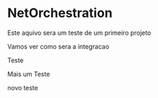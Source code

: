# NetOrchestration

Este aquivo sera um teste de um primeiro projeto

Vamos ver como sera a integracao

Teste

Mais um Teste

novo teste
